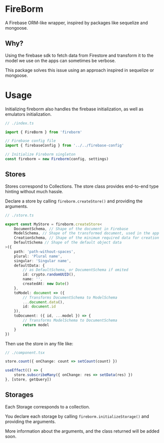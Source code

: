 # FireBorm

A Firebase ORM-like wrapper, inspired by packages like sequelize and mongoose.

## Why?

Using the firebase sdk to fetch data from Firestore and transform it to the model we use on the apps can sometimes be verbose.

This package solves this issue using an approach inspired in sequelize or mongoose.

# Usage

Initializing fireborm also handles the firebase initialization, as well as emulators initialization.

```ts
// ./index.ts

import { FireBorm } from 'fireborm'

// Firebase config file
import { firebaseConfig } from '../../firebase-config'

// Initialize Fireborm singleton
const fireborm = new Fireborm(config, settings)
```

## Stores

Stores correspond to Collections. The store class provides end-to-end type hinting without much hassle.

Declare a store by calling `fireborm.createStore()` and providing the arguments.

```ts
// ./store.ts

export const MyStore = fireborm.createStore<
	DocumentSchema, // Shape of the document in Firebase
	ModelSchema, // Shape of the transformed document, used in the app
	CreationSchema, // Shape of the minimum required data for creation
	DefaultSchema // Shape of the default object data
>({
	path: 'path-without-spaces',
	plural: 'Plural name',
	singular: 'Singular name',
	defaultData: {
		// as DefaultSchema, or DocumentSchema if omited
		id: crypto.randomUUID(),
		name: '',
		createdAt: new Date()
	},
	toModel: document => ({
		// Transforms DocumentSchema to ModelSchema
		...document.data(),
		id: document.id
	}),
	toDocument: ({ id, ...model }) => {
		// Transforms ModelSchema to DocumentSchema
		return model
	}
})
```

Then use the store in any file like:

```ts
// ./component.tsx

store.count({ onChange: count => setCount(count) })

useEffect(() => {
	store.subscribeMany({ onChange: res => setData(res) })
}, [store, getQuery])
```

## Storages

Each Storage corresponds to a collection.

You declare each storage by calling `fireborm.initializeStorage()` and providing the arguments.

More information about the arguments, and the class returned will be added soon.
